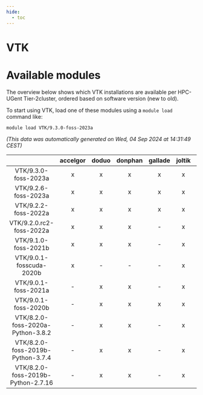 ```yaml
---
hide:
  - toc
---
```


VTK
===

# Available modules


The overview below shows which VTK installations are available per HPC-UGent Tier-2cluster, ordered based on software version (new to old).

To start using VTK, load one of these modules using a `module load` command like:

```shell
module load VTK/9.3.0-foss-2023a
```

*(This data was automatically generated on Wed, 04 Sep 2024 at 14:31:49 CEST)*  

| |accelgor|doduo|donphan|gallade|joltik|shinx|skitty|
| :---: | :---: | :---: | :---: | :---: | :---: | :---: | :---: |
|VTK/9.3.0-foss-2023a|x|x|x|x|x|x|x|
|VTK/9.2.6-foss-2023a|x|x|x|x|x|x|x|
|VTK/9.2.2-foss-2022a|x|x|x|x|x|-|x|
|VTK/9.2.0.rc2-foss-2022a|x|x|x|-|x|-|x|
|VTK/9.1.0-foss-2021b|x|x|x|-|x|-|x|
|VTK/9.0.1-fosscuda-2020b|x|-|-|-|x|-|-|
|VTK/9.0.1-foss-2021a|-|x|x|-|x|-|x|
|VTK/9.0.1-foss-2020b|-|x|x|x|x|-|x|
|VTK/8.2.0-foss-2020a-Python-3.8.2|-|x|x|-|x|-|x|
|VTK/8.2.0-foss-2019b-Python-3.7.4|-|x|x|-|x|-|x|
|VTK/8.2.0-foss-2019b-Python-2.7.16|-|x|x|-|x|-|x|

